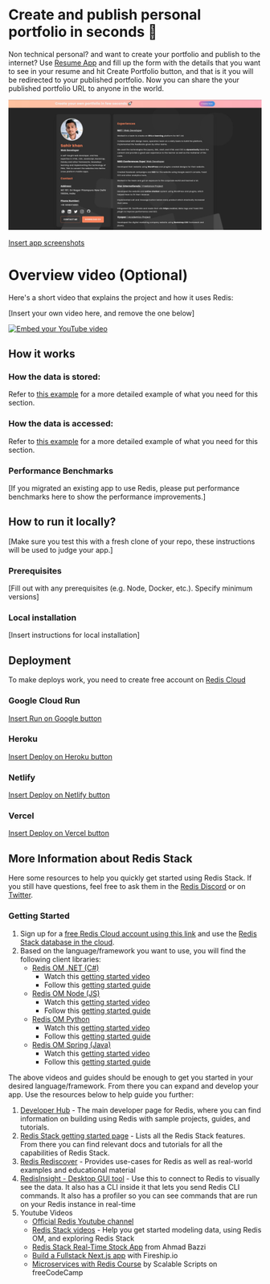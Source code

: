 # Create and publish personal portfolio in seconds 🚀

Non technical personal? and want to create your portfolio and publish to the internet? Use [Resume App](https://sahirskd.github.io/resume/demo.html) and fill up the form with the details that you want to see in your resume and hit Create Portfolio button, and that is it you will be redirected to your published portfolio. Now you can share the your published portfolio URL to anyone in the world.

[![Embed your YouTube video](https://raw.githubusercontent.com/sahirskd/resume/main/docs/Screenshot_1.jpg)](https://sahirskd.github.io/resume/demo.html)

[Insert app screenshots](https://docs.github.com/en/get-started/writing-on-github/getting-started-with-writing-and-formatting-on-github/basic-writing-and-formatting-syntax#uploading-assets)

# Overview video (Optional)

Here's a short video that explains the project and how it uses Redis:

[Insert your own video here, and remove the one below]

[![Embed your YouTube video](https://i.ytimg.com/vi/vyxdC1qK4NE/maxresdefault.jpg)](https://www.youtube.com/watch?v=vyxdC1qK4NE)

## How it works

### How the data is stored:

Refer to [this example](https://github.com/redis-developer/basic-analytics-dashboard-redis-bitmaps-nodejs#how-the-data-is-stored) for a more detailed example of what you need for this section.

### How the data is accessed:

Refer to [this example](https://github.com/redis-developer/basic-analytics-dashboard-redis-bitmaps-nodejs#how-the-data-is-accessed) for a more detailed example of what you need for this section.

### Performance Benchmarks

[If you migrated an existing app to use Redis, please put performance benchmarks here to show the performance improvements.]

## How to run it locally?

[Make sure you test this with a fresh clone of your repo, these instructions will be used to judge your app.]

### Prerequisites

[Fill out with any prerequisites (e.g. Node, Docker, etc.). Specify minimum versions]

### Local installation

[Insert instructions for local installation]

## Deployment

To make deploys work, you need to create free account on [Redis Cloud](https://redis.info/try-free-dev-to)

### Google Cloud Run

[Insert Run on Google button](https://cloud.google.com/blog/products/serverless/introducing-cloud-run-button-click-to-deploy-your-git-repos-to-google-cloud)

### Heroku

[Insert Deploy on Heroku button](https://devcenter.heroku.com/articles/heroku-button)

### Netlify

[Insert Deploy on Netlify button](https://www.netlify.com/blog/2016/11/29/introducing-the-deploy-to-netlify-button/)

### Vercel

[Insert Deploy on Vercel button](https://vercel.com/docs/deploy-button)

## More Information about Redis Stack

Here some resources to help you quickly get started using Redis Stack. If you still have questions, feel free to ask them in the [Redis Discord](https://discord.gg/redis) or on [Twitter](https://twitter.com/redisinc).

### Getting Started

1. Sign up for a [free Redis Cloud account using this link](https://redis.info/try-free-dev-to) and use the [Redis Stack database in the cloud](https://developer.redis.com/create/rediscloud).
1. Based on the language/framework you want to use, you will find the following client libraries:
   - [Redis OM .NET (C#)](https://github.com/redis/redis-om-dotnet)
     - Watch this [getting started video](https://www.youtube.com/watch?v=ZHPXKrJCYNA)
     - Follow this [getting started guide](https://redis.io/docs/stack/get-started/tutorials/stack-dotnet/)
   - [Redis OM Node (JS)](https://github.com/redis/redis-om-node)
     - Watch this [getting started video](https://www.youtube.com/watch?v=KUfufrwpBkM)
     - Follow this [getting started guide](https://redis.io/docs/stack/get-started/tutorials/stack-node/)
   - [Redis OM Python](https://github.com/redis/redis-om-python)
     - Watch this [getting started video](https://www.youtube.com/watch?v=PPT1FElAS84)
     - Follow this [getting started guide](https://redis.io/docs/stack/get-started/tutorials/stack-python/)
   - [Redis OM Spring (Java)](https://github.com/redis/redis-om-spring)
     - Watch this [getting started video](https://www.youtube.com/watch?v=YhQX8pHy3hk)
     - Follow this [getting started guide](https://redis.io/docs/stack/get-started/tutorials/stack-spring/)

The above videos and guides should be enough to get you started in your desired language/framework. From there you can expand and develop your app. Use the resources below to help guide you further:

1. [Developer Hub](https://redis.info/devhub) - The main developer page for Redis, where you can find information on building using Redis with sample projects, guides, and tutorials.
1. [Redis Stack getting started page](https://redis.io/docs/stack/) - Lists all the Redis Stack features. From there you can find relevant docs and tutorials for all the capabilities of Redis Stack.
1. [Redis Rediscover](https://redis.com/rediscover/) - Provides use-cases for Redis as well as real-world examples and educational material
1. [RedisInsight - Desktop GUI tool](https://redis.info/redisinsight) - Use this to connect to Redis to visually see the data. It also has a CLI inside it that lets you send Redis CLI commands. It also has a profiler so you can see commands that are run on your Redis instance in real-time
1. Youtube Videos
   - [Official Redis Youtube channel](https://redis.info/youtube)
   - [Redis Stack videos](https://www.youtube.com/watch?v=LaiQFZ5bXaM&list=PL83Wfqi-zYZFIQyTMUU6X7rPW2kVV-Ppb) - Help you get started modeling data, using Redis OM, and exploring Redis Stack
   - [Redis Stack Real-Time Stock App](https://www.youtube.com/watch?v=mUNFvyrsl8Q) from Ahmad Bazzi
   - [Build a Fullstack Next.js app](https://www.youtube.com/watch?v=DOIWQddRD5M) with Fireship.io
   - [Microservices with Redis Course](https://www.youtube.com/watch?v=Cy9fAvsXGZA) by Scalable Scripts on freeCodeCamp

